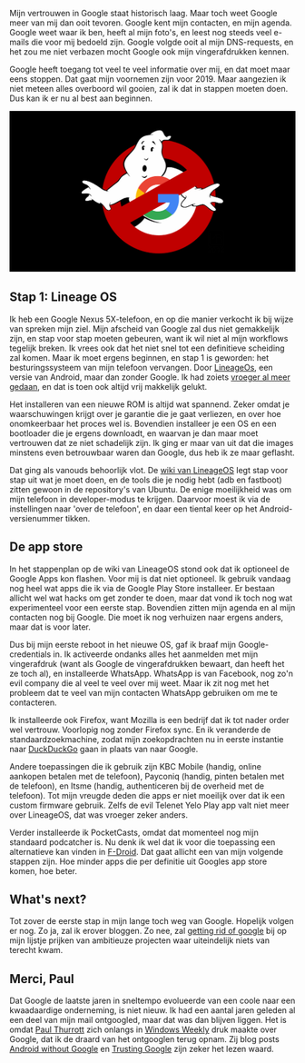 <!--
.. title: Getting rid of Google
.. slug: getting-rid-of-google
.. date: 2018-11-05 07:30:29 UTC+01:00
.. tags: google, grog
.. category: 
.. link: 
.. description: Google verlaten is niet makkelijk. Vandaag zet ik de eerste stap.
.. type: text
-->

Mijn vertrouwen in Google staat historisch laag. Maar toch weet Google meer van
mij dan ooit tevoren. Google kent mijn contacten, en mijn agenda. Google weet
waar ik ben, heeft al mijn foto's, en leest nog steeds veel e-mails die
voor mij bedoeld zijn. Google volgde ooit al mijn DNS-requests,
en het zou me niet verbazen mocht Google ook mijn vingerafdrukken kennen.

Google heeft toegang tot veel te veel informatie over mij, en dat moet maar
eens stoppen. Dat gaat mijn voornemen zijn voor 2019. Maar aangezien ik niet
meteen alles overboord wil gooien, zal ik dat in stappen moeten doen. Dus kan
ik er nu al best aan beginnen.

![getting rid of google](/galleries/grog/grog.png)

<!-- TEASER_END -->

## Stap 1: Lineage OS

Ik heb een Google Nexus 5X-telefoon, en op die manier verkocht ik bij wijze van
spreken mijn ziel. Mijn afscheid van Google zal dus niet gemakkelijk zijn,
en stap voor stap
moeten gebeuren, want ik wil niet al mijn workflows tegelijk breken. 
Ik vrees ook dat het niet snel tot een
definitieve scheiding zal komen. Maar ik moet ergens
beginnen, en stap 1 is geworden: het besturingssysteem van mijn telefoon
vervangen. Door [LineageOs](https://lineageos.org), een versie van Android, maar
dan zonder Google. Ik had zoiets [vroeger al meer
gedaan](https://blog.johanv.org/categories/cyanogenmod/), en dat is toen ook 
altijd vrij makkelijk gelukt.

Het installeren van een nieuwe ROM is altijd wat spannend. Zeker omdat je
waarschuwingen krijgt over je garantie die je gaat verliezen, en over hoe
onomkeerbaar het proces wel is. Bovendien installeer je een OS en een
bootloader die je ergens downloadt, en waarvan je dan maar moet vertrouwen dat
ze niet schadelijk zijn. Ik ging er maar van uit dat die images minstens even
betrouwbaar waren dan Google, dus heb ik ze maar geflasht.

Dat ging als vanouds behoorlijk vlot. De [wiki van
LineageOS](https://wiki.lineageos.org) legt stap voor stap uit wat je moet
doen, en de tools die je nodig hebt (adb en fastboot) zitten gewoon in de
repository's van Ubuntu. De enige moeilijkheid was om mijn telefoon in
developer-modus te krijgen. Daarvoor moest ik via de instellingen naar 'over de
telefoon', en daar een tiental keer op het Android-versienummer tikken.

## De app store

In het stappenplan op de wiki van LineageOS stond ook dat ik optioneel de
Google Apps kon flashen. Voor mij is dat niet optioneel. Ik gebruik vandaag nog
heel wat apps die ik via de Google Play Store installeer. Er bestaan allicht wel
wat hacks om get zonder te doen, maar dat vond ik toch nog wat experimenteel
voor een eerste stap. Bovendien zitten mijn agenda en al mijn contacten nog bij
Google. Die moet ik nog verhuizen naar ergens anders, maar dat is voor later.

Dus bij mijn eerste reboot in het nieuwe OS, gaf ik braaf mijn Google-credentials
in. Ik activeerde ondanks alles het aanmelden met mijn vingerafdruk (want als
Google de vingerafdrukken bewaart, dan heeft het ze toch al), en installeerde
WhatsApp. WhatsApp is van Facebook, nog zo'n evil company die al veel te veel
over mij weet. Maar ik zit nog met het probleem dat te veel van mijn contacten
WhatsApp gebruiken om me te contacteren.

Ik installeerde ook Firefox, want Mozilla is een bedrijf dat ik tot nader order
wel vertrouw. Voorlopig nog zonder Firefox sync. En ik veranderde de
standaardzoekmachine, zodat mijn zoekopdrachten nu in eerste instantie naar
[DuckDuckGo](https://duckduckgo.com) gaan in plaats van naar Google.

Andere toepassingen die ik gebruik zijn KBC Mobile (handig, online aankopen
betalen met de telefoon), Payconiq (handig, pinten betalen met de telefoon), en
Itsme (handig, authenticeren bij de overheid met de telefoon). Tot mijn vreugde
deden die apps er niet moeilijk over dat ik een custom firmware gebruik. Zelfs de
evil Telenet Yelo Play app valt niet meer over LineageOS, dat was vroeger zeker
anders.

Verder installeerde ik PocketCasts, omdat dat momenteel nog mijn standaard
podcatcher is. Nu denk ik wel dat ik voor die toepassing een alternatieve kan vinden
in [F-Droid](https://f-droid.org). Dat gaat allicht een van mijn volgende stappen
zijn. Hoe minder apps die per definitie uit Googles app store komen, hoe beter.

## What's next?

Tot zover de eerste stap in mijn lange toch weg van Google. Hopelijk volgen er
nog. Zo ja, zal ik erover bloggen. Zo nee, zal [getting rid of
google](https://blog.johanv.org/categories/grog/) bij op mijn lijstje prijken van
ambitieuze projecten waar uiteindelijk niets van terecht kwam.

## Merci, Paul

Dat Google de laatste jaren in sneltempo evolueerde van een coole naar een
kwaadaardige onderneming, is niet nieuw. Ik had een aantal jaren geleden al een
deel van mijn mail ontgoogled, maar dat was dan blijven liggen. Het is omdat
[Paul Thurrott](https://www.thurrott.com/) zich onlangs in [Windows
Weekly](https://twit.tv/shows/windows-weekly) druk maakte over Google, dat ik de
draard van het ontgooglen terug opnam. Zij blog posts
[Android without
Google](https://www.thurrott.com/mobile/android/190626/android-without-google) en
[Trusting Google](https://www.thurrott.com/google/189778/trusting-google) zijn
zeker het lezen waard.

